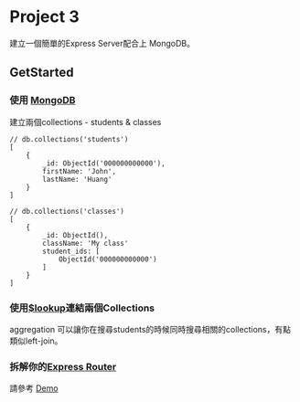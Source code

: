 # Project 3
建立一個簡單的Express Server配合上 MongoDB。

## GetStarted

### 使用 [MongoDB](https://www.mongodb.com/download-center?jmp=nav#community)
建立兩個collections - students & classes
```
// db.collections('students')
[
    {
        _id: ObjectId('000000000000'),
        firstName: 'John',
        lastName: 'Huang'
    }
]

// db.collections('classes')
[
    {
        _id: ObjectId(),
        className: 'My class'
        student_ids: [
            ObjectId('000000000000')
        ]
    }
]
```

### 使用[$lookup](https://docs.mongodb.com/manual/reference/operator/aggregation/lookup/)連結兩個Collections
aggregation 可以讓你在搜尋students的時候同時搜尋相關的collections，有點類似left-join。

### 拆解你的[Express Router](https://expressjs.com/en/guide/routing.html)
請參考 [Demo]()

